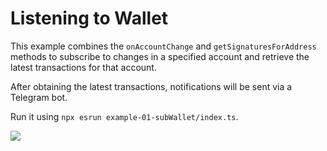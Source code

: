 # Listening to Wallet

This example combines the `onAccountChange` and `getSignaturesForAddress` methods to subscribe to changes in a specified account and retrieve the latest transactions for that account.

After obtaining the latest transactions, notifications will be sent via a Telegram bot.

Run it using `npx esrun example-01-subWallet/index.ts`.

![](../../img/example-01-01.png)